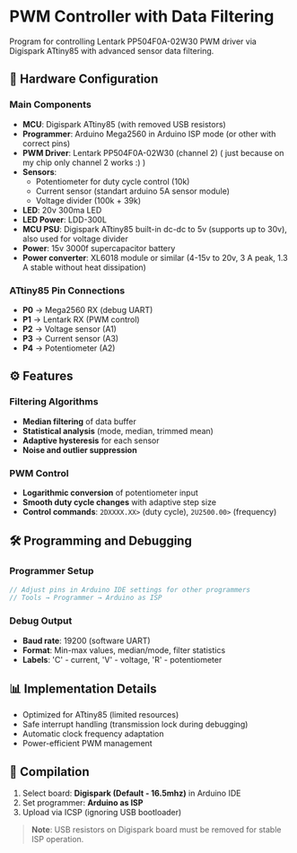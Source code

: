 # PWM Controller with Data Filtering

Program for controlling Lentark PP504F0A-02W30 PWM driver via Digispark ATtiny85 with advanced sensor data filtering.

## 🔌 Hardware Configuration

### Main Components
- **MCU**: Digispark ATtiny85 (with removed USB resistors)
- **Programmer**: Arduino Mega2560 in Arduino ISP mode (or other with correct pins)
- **PWM Driver**: Lentark PP504F0A-02W30 (channel 2) ( just because on my chip only channel 2 works :) )
- **Sensors**:
    - Potentiometer for duty cycle control (10k)
    - Current sensor (standart arduino 5A sensor module)
    - Voltage divider (100k + 39k)
- **LED**: 20v 300ma LED
- **LED Power**: LDD-300L
- **MCU PSU**: Digispark ATtiny85 built-in dc-dc to 5v (supports up to 30v), also used for voltage divider
- **Power**: 15v 3000f supercapacitor battery
- **Power converter**: XL6018 module or similar (4-15v to 20v, 3 A peak, 1.3 A stable without heat dissipation)

### ATtiny85 Pin Connections
- **P0** → Mega2560 RX (debug UART)
- **P1** → Lentark RX (PWM control)
- **P2** → Voltage sensor (A1)
- **P3** → Current sensor (A3)
- **P4** → Potentiometer (A2)

## ⚙️ Features

### Filtering Algorithms
- **Median filtering** of data buffer
- **Statistical analysis** (mode, median, trimmed mean)
- **Adaptive hysteresis** for each sensor
- **Noise and outlier suppression**

### PWM Control
- **Logarithmic conversion** of potentiometer input
- **Smooth duty cycle changes** with adaptive step size
- **Control commands**: `2DXXXX.XX>` (duty cycle), `2U2500.00>` (frequency)

## 🛠️ Programming and Debugging

### Programmer Setup
```cpp
// Adjust pins in Arduino IDE settings for other programmers
// Tools → Programmer → Arduino as ISP
```

### Debug Output
- **Baud rate**: 19200 (software UART)
- **Format**: Min-max values, median/mode, filter statistics
- **Labels**: 'C' - current, 'V' - voltage, 'R' - potentiometer

## 📊 Implementation Details

- Optimized for ATtiny85 (limited resources)
- Safe interrupt handling (transmission lock during debugging)
- Automatic clock frequency adaptation
- Power-efficient PWM management

## 🔧 Compilation

1. Select board: **Digispark (Default - 16.5mhz)** in Arduino IDE
2. Set programmer: **Arduino as ISP**
3. Upload via ICSP (ignoring USB bootloader)

> **Note**: USB resistors on Digispark board must be removed for stable ISP operation.